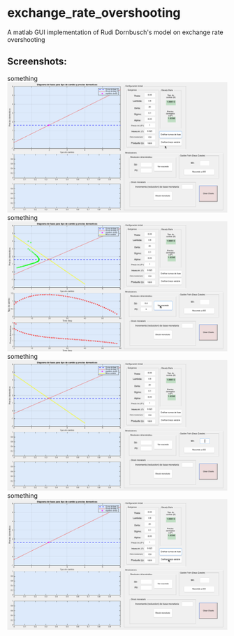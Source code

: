 # exchange_rate_overshooting
A matlab GUI implementation of Rudi Dornbusch's model on exchange rate overshooting



## Screenshots:
something
![Alt text](/1.gif?raw=true "root locus fase diagram")
something
![Alt text](/2.gif?raw=true "saddle point, unstable")
something
![Alt text](/3.gif?raw=true "saddle point, unstable")
something
![Alt text](/4.gif?raw=true "saddle point, unstable")

